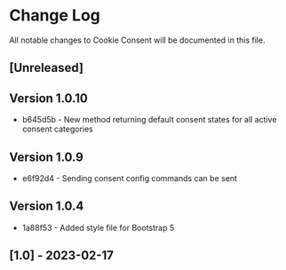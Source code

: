 # Change Log
All notable changes to Cookie Consent will be documented in this file.

## [Unreleased]

## Version 1.0.10

* b645d5b - New method returning default consent states for all active consent categories

## Version 1.0.9

* e6f92d4 - Sending consent config commands can be sent

## Version 1.0.4

* 1a88f53 - Added style file for Bootstrap 5

## [1.0] - 2023-02-17
